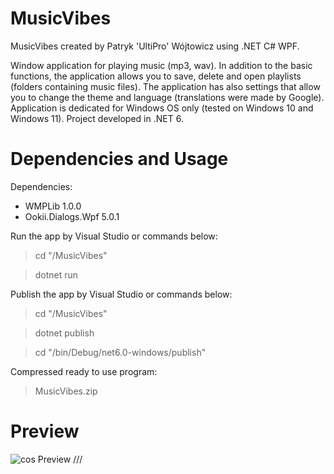 # MusicVibes
MusicVibes created by Patryk 'UltiPro' Wójtowicz using .NET C# WPF.

Window application for playing music (mp3, wav). In addition to the basic functions, the application allows you to save, delete and open playlists (folders containing music files). The application has also settings that allow you to change the theme and language (translations were made by Google). Application is dedicated for Windows OS only (tested on Windows 10 and Windows 11). Project developed in .NET 6.

# Dependencies and Usage

Dependencies:

<ul>
  <li>WMPLib 1.0.0</li>
  <li>Ookii.Dialogs.Wpf 5.0.1</li>
</ul>

Run the app by Visual Studio or commands below:

> cd "/MusicVibes"

> dotnet run

Publish the app by Visual Studio or commands below:

> cd "/MusicVibes"

> dotnet publish

> cd "/bin/Debug/net6.0-windows/publish"

Compressed ready to use program:

> MusicVibes.zip

# Preview

![cos Preview](/screenshots/) ///
